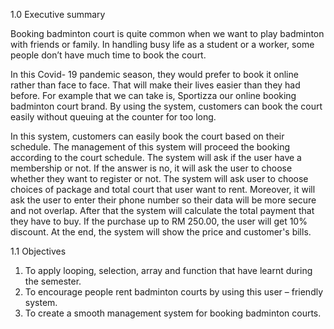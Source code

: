 1.0 Executive summary

 Booking badminton court is quite common when we want to play badminton with friends or family. In handling busy life as a student or a worker, some people don’t have much time to book the court.
 
  In this Covid- 19 pandemic season, they would prefer to book it online rather than face to face. That will make their lives easier than they had before. For example that we can take is, Sportizza our online booking badminton court brand. By using the system, customers can book the court easily without queuing at the counter for too long. 
  
  In this system, customers can easily book the court based on their schedule. The management of this system will proceed the booking according to the court schedule. The system will ask if the user have a membership or not. If the answer is no, it will ask the user to choose whether they want to register or not. The system will ask user to choose choices of package and total court that user want to rent. Moreover, it will ask the user to enter their phone number so their data will be more secure and not overlap. After that the system will calculate the total payment that they have to buy. If the purchase up to RM 250.00, the user will get 10% discount. At the end, the system will show the price and customer's bills.

1.1 Objectives

1.	To apply looping, selection, array and function that have learnt during the semester.
2.	To encourage people rent badminton courts by using this user – friendly system.
3.	To create a smooth management system for booking badminton courts. 
